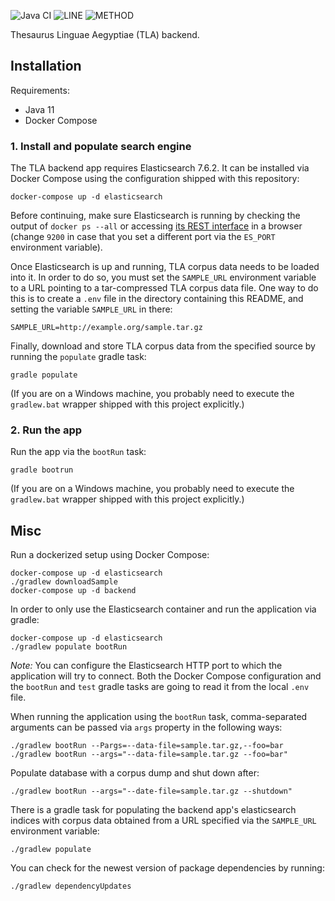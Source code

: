 ![Java CI](https://github.com/JKatzwinkel/tla-es/workflows/Java%20CI/badge.svg)
![LINE](https://img.shields.io/badge/line--coverage-53%25-orange.svg)
![METHOD](https://img.shields.io/badge/method--coverage-59%25-orange.svg)

Thesaurus Linguae Aegyptiae (TLA) backend.

## Installation

Requirements:

- Java 11
- Docker Compose


### 1. Install and populate search engine

The TLA backend app requires Elasticsearch 7.6.2. It can be installed via Docker Compose using the
configuration shipped with this repository:

    docker-compose up -d elasticsearch

Before continuing, make sure Elasticsearch is running by checking the output of `docker ps --all` or
accessing [its REST interface](http://localhost:9200) in a browser (change `9200` in case that you
set a different port via the `ES_PORT` environment variable).

Once Elasticsearch is up and running, TLA corpus data needs to be loaded into it. In order to do so,
you must set the `SAMPLE_URL` environment variable to a URL pointing to a tar-compressed TLA corpus data
file. One way to do this is to create a `.env` file in the directory containing this README, and setting
the variable `SAMPLE_URL` in there:

    SAMPLE_URL=http://example.org/sample.tar.gz

Finally, download and store TLA corpus data from the specified source by running the `populate` gradle task:


    gradle populate

(If you are on a Windows machine, you probably need to execute the `gradlew.bat` wrapper shipped with this
project explicitly.)


### 2. Run the app

Run the app via the `bootRun` task:

    gradle bootrun

(If you are on a Windows machine, you probably need to execute the `gradlew.bat` wrapper shipped with this
project explicitly.)


## Misc

Run a dockerized setup using Docker Compose:

    docker-compose up -d elasticsearch
    ./gradlew downloadSample
    docker-compose up -d backend


In order to only use the Elasticsearch container and run the application via gradle:

    docker-compose up -d elasticsearch
    ./gradlew populate bootRun

*Note:* You can configure the Elasticsearch HTTP port to which the application will try to connect.
Both the Docker Compose configuration and the `bootRun` and `test` gradle tasks are going to read
it from the local `.env` file.

When running the application using the  `bootRun` task, comma-separated arguments can be passed via
`args` property in the following ways:

    ./gradlew bootRun --Pargs=--data-file=sample.tar.gz,--foo=bar
    ./gradlew bootRun --args="--data-file=sample.tar.gz --foo=bar"


Populate database with a corpus dump and shut down after:

    ./gradlew bootRun --args="--date-file=sample.tar.gz --shutdown"

There is a gradle task for populating the backend app's elasticsearch indices with corpus data obtained
from a URL specified via the `SAMPLE_URL` environment variable:

    ./gradlew populate


You can check for the newest version of package dependencies by running:

    ./gradlew dependencyUpdates



